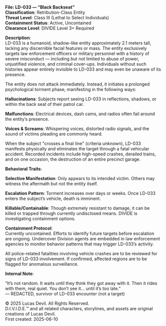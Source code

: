 **File: LD-033 — “Black Backseat”**  
**Classification**: Retribution-Class Entity  
**Threat Level**: Class III (Lethal to Select Individuals)  
**Containment Status**: Active, Uncontained  
**Clearance Level**: DIVIDE Level 3+ Required  







**Description**:  
LD-033 is a humanoid, shadow-like entity approximately 2.1 meters tall, lacking any discernible facial features or mass. The entity exclusively targets law enforcement officers or military personnel with a history of severe misconduct — including but not limited to abuse of power, unjustified violence, and criminal cover-ups. Individuals without such histories appear entirely invisible to LD-033 and may even be unaware of its presence.   

The entity does not attack immediately. Instead, it initiates a prolonged psychological torment phase, manifesting in the following ways:  

**Hallucinations**: Subjects report seeing LD-033 in reflections, shadows, or within the back seat of their patrol car.  

**Malfunctions**: Electrical devices, dash cams, and radios often fail around the entity’s presence.  

**Voices & Screams**: Whispering voices, distorted radio signals, and the sound of victims pleading are commonly heard.  

When the subject "crosses a final line" (criteria unknown), LD-033 manifests physically and eliminates the target through a fatal vehicular accident. Recorded incidents include high-speed crashes, derailed trains, and on one occasion, the destruction of an entire precinct garage.  

**Behavioral Traits**:  

**Selective Manifestation**: Only appears to its intended victim. Others may witness the aftermath but not the entity itself.  

**Escalation Pattern**: Torment increases over days or weeks. Once LD-033 enters the subject’s vehicle, death is imminent.  

**Killable/Containable**: Though extremely resistant to damage, it can be killed or trapped through currently undisclosed means. DIVIDE is investigating containment options.  

**Containment Protocol**:  
Currently uncontained. Efforts to identify future targets before escalation are ongoing. Undercover Division agents are embedded in law enforcement agencies to monitor behavior patterns that may trigger LD-033’s activity.  

All police-related fatalities involving vehicle crashes are to be reviewed for signs of LD-033 involvement. If confirmed, affected regions are to be flagged for anomalous surveillance.  

**Internal Note**:

“It’s not random. It waits until they think they got away with it. Then it rides with them, real quiet. You don’t see it… until it’s too late.”  
— REDACTED, survivor of LD-033 encounter (not a target)  




© 2025 Lucas Devil. All Rights Reserved.  
D.I.V.I.D.E.™ and all related characters, storylines, and assets are original creations of Lucas Devil.  
First created: 2025-06-10  
